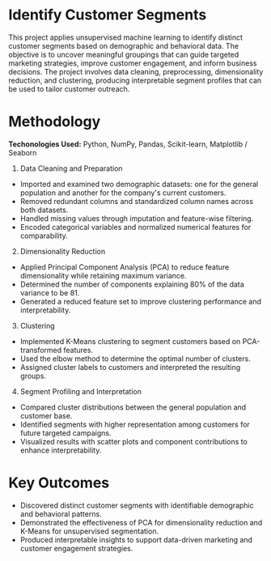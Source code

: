 # Identify Customer Segments
This project applies unsupervised machine learning to identify distinct customer segments based on demographic and behavioral data. The objective is to uncover meaningful groupings that can guide targeted marketing strategies, improve customer engagement, and inform business decisions.
The project involves data cleaning, preprocessing, dimensionality reduction, and clustering, producing interpretable segment profiles that can be used to tailor customer outreach.

# Methodology

**Techonologies Used:** Python, NumPy, Pandas, Scikit-learn, Matplotlib / Seaborn

1. Data Cleaning and Preparation

- Imported and examined two demographic datasets: one for the general population and another for the company's current customers.
- Removed redundant columns and standardized column names across both datasets.
- Handled missing values through imputation and feature-wise filtering.
- Encoded categorical variables and normalized numerical features for comparability.

2. Dimensionality Reduction

- Applied Principal Component Analysis (PCA) to reduce feature dimensionality while retaining maximum variance.
- Determined the number of components explaining 80% of the data variance to be 81.
- Generated a reduced feature set to improve clustering performance and interpretability.

3. Clustering

- Implemented K-Means clustering to segment customers based on PCA-transformed features.
- Used the elbow method to determine the optimal number of clusters.
- Assigned cluster labels to customers and interpreted the resulting groups.

4. Segment Profiling and Interpretation
   
- Compared cluster distributions between the general population and customer base.
- Identified segments with higher representation among customers for future targeted campaigns.
- Visualized results with scatter plots and component contributions to enhance interpretability.

# Key Outcomes

- Discovered distinct customer segments with identifiable demographic and behavioral patterns.
- Demonstrated the effectiveness of PCA for dimensionality reduction and K-Means for unsupervised segmentation.
- Produced interpretable insights to support data-driven marketing and customer engagement strategies.




